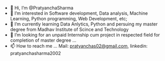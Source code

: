 - 👋 Hi, I’m @PratyanchaSharma
- 👀 I’m interested in Software development, Data analysis, Machine Learning, Python programming, Web Development, etc;
- 🌱 I’m currently learning Data Anlytics, Python and persuing my master degree from Madhav Institute of Scince and Technology
- 💞️ I’m looking for an unpaid Internship cum project in respected field for completion of master degree ...
- 📫 How to reach me ... Mail: pratyanchas02@gmail.com, linkedin: pratyanchasharma2002

